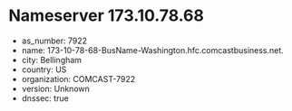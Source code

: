 # Nameserver 173.10.78.68

* as_number: 7922
* name: 173-10-78-68-BusName-Washington.hfc.comcastbusiness.net.
* city: Bellingham
* country: US
* organization: COMCAST-7922
* version: Unknown
* dnssec: true

